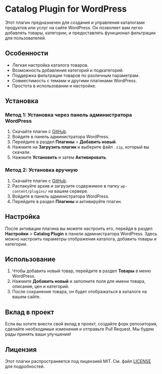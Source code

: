 # Catalog Plugin for WordPress

Этот плагин предназначен для создания и управления каталогами продуктов или услуг на сайте WordPress. Он позволяет вам легко добавлять товары, категории, и предоставлять функционал фильтрации для пользователей.

## Особенности

- Легкая настройка каталога товаров.
- Возможность добавления категорий и подкатегорий.
- Поддержка фильтрации товаров по различным параметрам.
- Совместимость с темами и другими плагинами WordPress.
- Простота в использовании и настройке.

## Установка

### Метод 1: Установка через панель администратора WordPress

1. Скачайте плагин с [GitHub](https://github.com/salauatamet/catalog-plugin).
2. Войдите в панель администратора WordPress.
3. Перейдите в раздел **Плагины** > **Добавить новый**.
4. Нажмите на **Загрузить плагин** и выберите файл `.zip`, который вы скачали.
5. Нажмите **Установить** и затем **Активировать**.

### Метод 2: Установка вручную

1. Скачайте плагин с [GitHub](https://github.com/salauatamet/catalog-plugin).
2. Распакуйте архив и загрузите содержимое в папку `wp-content/plugins/` на вашем сервере.
3. Войдите в панель администратора WordPress.
4. Перейдите в раздел **Плагины** и активируйте плагин.

## Настройка

После активации плагина вы можете настроить его, перейдя в раздел **Настройки** > **Catalog Plugin** в панели администратора WordPress. Здесь можно настроить параметры отображения каталога, добавить товары и категории.

## Использование

1. Чтобы добавить новый товар, перейдите в раздел **Товары** в меню WordPress.
2. Нажмите **Добавить новый** и заполните поля для имени товара, описания, цен и категорий.
3. После сохранения товара, он будет отображаться в каталоге на вашем сайте.

## Вклад в проект

Если вы хотите внести свой вклад в проект, создайте форк репозитория, сделайте необходимые изменения и отправьте Pull Request. Мы будем рады принять ваши улучшения!

## Лицензия

Этот плагин распространяется под лицензией MIT. См. файл [LICENSE](LICENSE) для подробностей.
